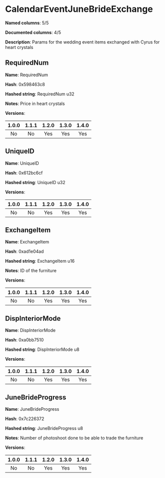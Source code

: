 # CalendarEventJuneBrideExchange
**Named columns**: 5/5

**Documented columns**: 4/5

**Description**: Params for the wedding event items exchanged with Cyrus for heart crystals
## RequiredNum

**Name**: RequiredNum

**Hash**: 0x598463c8

**Hashed string**: RequiredNum u32

**Notes**: Price in heart crystals

**Versions**: 

 | 1.0.0 | 1.1.1 | 1.2.0 | 1.3.0 | 1.4.0 |
|:--:|:--:|:--:|:--:|:--:|
| No | No | Yes | Yes | Yes | 


## UniqueID

**Name**: UniqueID

**Hash**: 0x612bc6cf

**Hashed string**: UniqueID u32

**Versions**: 

 | 1.0.0 | 1.1.1 | 1.2.0 | 1.3.0 | 1.4.0 |
|:--:|:--:|:--:|:--:|:--:|
| No | No | Yes | Yes | Yes | 


## ExchangeItem

**Name**: ExchangeItem

**Hash**: 0xad1e04ad

**Hashed string**: ExchangeItem u16

**Notes**: ID of the furniture

**Versions**: 

 | 1.0.0 | 1.1.1 | 1.2.0 | 1.3.0 | 1.4.0 |
|:--:|:--:|:--:|:--:|:--:|
| No | No | Yes | Yes | Yes | 


## DispInteriorMode

**Name**: DispInteriorMode

**Hash**: 0xa0bb7510

**Hashed string**: DispInteriorMode u8

**Versions**: 

 | 1.0.0 | 1.1.1 | 1.2.0 | 1.3.0 | 1.4.0 |
|:--:|:--:|:--:|:--:|:--:|
| No | No | Yes | Yes | Yes | 


## JuneBrideProgress

**Name**: JuneBrideProgress

**Hash**: 0x7c226372

**Hashed string**: JuneBrideProgress u8

**Notes**: Number of photoshoot done to be able to trade the furniture

**Versions**: 

 | 1.0.0 | 1.1.1 | 1.2.0 | 1.3.0 | 1.4.0 |
|:--:|:--:|:--:|:--:|:--:|
| No | No | Yes | Yes | Yes | 


